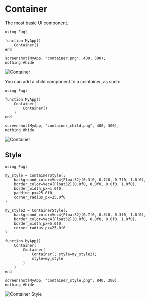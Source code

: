 # Container

The most basic UI component.

``` @example ContainerExample
using Fugl

function MyApp()
    Container()
end

screenshot(MyApp, "container.png", 400, 300);
nothing #hide
```

![Container](container.png)

You can add a child component to a cointainer, as such:

``` @example ContainerExample2
using Fugl

function MyApp()
    Container(
        Container()
    )
end

screenshot(MyApp, "container_child.png", 400, 300);
nothing #hide
```

![Container](container_child.png)

## Style

``` @example ContainerStyle
using Fugl

my_style = ContainerStyle(;
    background_color=Vec4{Float32}(0.3f0, 0.7f0, 0.7f0, 1.0f0),
    border_color=Vec4{Float32}(0.0f0, 0.0f0, 0.0f0, 1.0f0),
    border_width_px=1.0f0,
    padding_px=25.0f0,
    corner_radius_px=25.0f0
)

my_style2 = ContainerStyle(;
    background_color=Vec4{Float32}(0.7f0, 0.3f0, 0.3f0, 1.0f0),
    border_color=Vec4{Float32}(0.0f0, 0.0f0, 0.0f0, 1.0f0),
    border_width_px=5.0f0,
    corner_radius_px=25.0f0
)

function MyApp()
    Container(
        Container(
            Container(; style=my_style2);
            style=my_style
        )
    )
end

screenshot(MyApp, "container_style.png", 840, 300);
nothing #hide
```

![Container Style](container_style.png)
